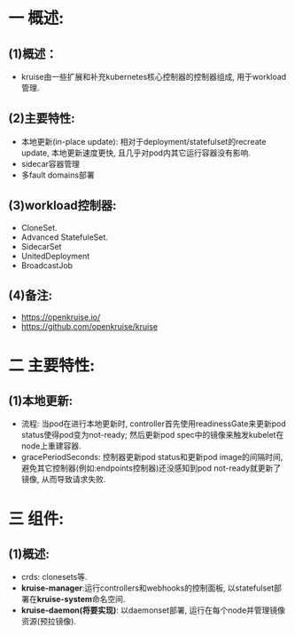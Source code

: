 # 一 概述:
## (1)概述：
- kruise由一些扩展和补充kubernetes核心控制器的控制器组成, 用于workload管理.

## (2)主要特性:
- 本地更新(in-place update): 相对于deployment/statefulset的recreate update, 本地更新速度更快, 且几乎对pod内其它运行容器没有影响.
- sidecar容器管理
- 多fault domains部署

## (3)workload控制器:
- CloneSet.
- Advanced StatefuleSet.
- SidecarSet
- UnitedDeployment
- BroadcastJob

## (4)备注:
- https://openkruise.io/
- https://github.com/openkruise/kruise

# 二 主要特性:
## (1)本地更新:
- 流程: 当pod在进行本地更新时, controller首先使用readinessGate来更新pod status使得pod变为not-ready; 然后更新pod spec中的镜像来触发kubelet在node上重建容器.
- gracePeriodSeconds: 控制器更新pod status和更新pod image的间隔时间, 避免其它控制器(例如:endpoints控制器)还没感知到pod not-ready就更新了镜像, 从而导致请求失败.

# 三 组件:
## (1)概述:
- crds: clonesets等.
- **kruise-manager**:运行controllers和webhooks的控制面板, 以statefulset部署在**kruise-system**命名空间.
- **kruise-daemon(将要实现)**: 以daemonset部署, 运行在每个node并管理镜像资源(预拉镜像).
